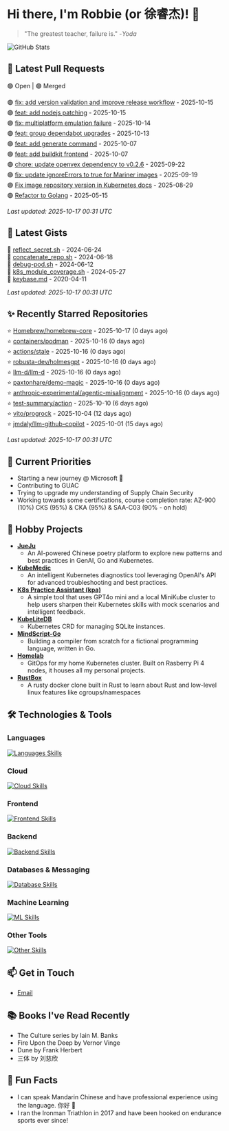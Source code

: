 # Hi there, I'm Robbie (or 徐睿杰)! 👋

> "The greatest teacher, failure is." -_Yoda_

![GitHub Stats](https://github-readme-stats.vercel.app/api?username=robert-cronin&show_icons=true&theme=radical)

<!-- START_SECTION:prs -->
## 🔄 Latest Pull Requests

🟢 Open | 🟣 Merged

🟣 [fix: add version validation and improve release workflow](https://github.com/project-copacetic/copacetic/pull/1346) - 2025-10-15<br>
🟣 [feat: add nodejs patching](https://github.com/project-copacetic/copacetic/pull/1090) - 2025-10-15<br>
🟣 [fix: multiplatform emulation failure](https://github.com/project-copacetic/copacetic/pull/1279) - 2025-10-14<br>
🟣 [feat: group dependabot upgrades](https://github.com/project-copacetic/copacetic/pull/1335) - 2025-10-13<br>
🟣 [feat: add generate command](https://github.com/project-copacetic/copacetic/pull/1212) - 2025-10-07<br>
🟢 [feat: add buildkit frontend](https://github.com/project-copacetic/copacetic/pull/1221) - 2025-10-07<br>
🟣 [chore: update openvex dependency to v0.2.6](https://github.com/project-copacetic/copacetic/pull/1308) - 2025-09-22<br>
🟣 [fix: update ignoreErrors to true for Mariner images](https://github.com/project-copacetic/copacetic/pull/1304) - 2025-09-19<br>
🟣 [Fix image repository version in Kubernetes docs](https://github.com/kaito-project/aikit/pull/627) - 2025-08-29<br>
🟢 [Refactor to Golang](https://github.com/sozercan/guac-ai-mole/pull/12) - 2025-05-15<br>

*Last updated: 2025-10-17 00:31 UTC*<!-- END_SECTION:prs -->

<!-- START_SECTION:gists -->
## 📜 Latest Gists

📜 [reflect_secret.sh](https://gist.github.com/robert-cronin/c4df6777ba61bacd45a4bd67b5ea5b34) - 2024-06-24<br>
📜 [concatenate_repo.sh](https://gist.github.com/robert-cronin/02215e61893d6616fc0d269e829b50ed) - 2024-06-18<br>
📜 [debug-pod.sh](https://gist.github.com/robert-cronin/0a76a112fe444bccd50cb7ac56e8b1b5) - 2024-06-12<br>
📜 [k8s_module_coverage.sh](https://gist.github.com/robert-cronin/150e3044b916ebe597478b1294f97da8) - 2024-05-27<br>
📜 [keybase.md](https://gist.github.com/robert-cronin/a8474252ac7483f7c1de43dd8a7308e3) - 2020-04-11<br>

*Last updated: 2025-10-17 00:31 UTC*<!-- END_SECTION:gists -->

<!-- START_SECTION:starred -->
## ✨ Recently Starred Repositories

⭐ [Homebrew/homebrew-core](https://github.com/Homebrew/homebrew-core) - 2025-10-17 (0 days ago)<br>
⭐ [containers/podman](https://github.com/containers/podman) - 2025-10-16 (0 days ago)<br>
⭐ [actions/stale](https://github.com/actions/stale) - 2025-10-16 (0 days ago)<br>
⭐ [robusta-dev/holmesgpt](https://github.com/robusta-dev/holmesgpt) - 2025-10-16 (0 days ago)<br>
⭐ [llm-d/llm-d](https://github.com/llm-d/llm-d) - 2025-10-16 (0 days ago)<br>
⭐ [paxtonhare/demo-magic](https://github.com/paxtonhare/demo-magic) - 2025-10-16 (0 days ago)<br>
⭐ [anthropic-experimental/agentic-misalignment](https://github.com/anthropic-experimental/agentic-misalignment) - 2025-10-16 (0 days ago)<br>
⭐ [test-summary/action](https://github.com/test-summary/action) - 2025-10-10 (6 days ago)<br>
⭐ [vito/progrock](https://github.com/vito/progrock) - 2025-10-04 (12 days ago)<br>
⭐ [jmdaly/llm-github-copilot](https://github.com/jmdaly/llm-github-copilot) - 2025-10-01 (15 days ago)<br>

*Last updated: 2025-10-17 00:31 UTC*<!-- END_SECTION:starred -->

## 🔭 Current Priorities

- Starting a new journey @ Microsoft 🚀
- Contributing to GUAC
- Trying to upgrade my understanding of Supply Chain Security
- Working towards some certifications, course completion rate: AZ-900 (10%) CKS (95%) & CKA (95%) & SAA-C03 (90% - on hold)

## 🚀 Hobby Projects

- [**JueJu**](https://github.com/robert-cronin/jueju)
  - An AI-powered Chinese poetry platform to explore new patterns and best practices in GenAI, Go and Kubernetes.
- [**KubeMedic**](https://github.com/robert-cronin/kubemedic)
  - An intelligent Kubernetes diagnostics tool leveraging OpenAI's API for advanced troubleshooting and best practices.
- [**K8s Practice Assistant (kpa)**](https://github.com/robert-cronin/kpa)
  - A simple tool that uses GPT4o mini and a local MiniKube cluster to help users sharpen their Kubernetes skills with mock scenarios and intelligent feedback.
- [**KubeLiteDB**](https://github.com/robert-cronin/KubeLiteDB)
  - Kubernetes CRD for managing SQLite instances.
- [**MindScript-Go**](https://github.com/robert-cronin/mindscript-go)
  - Building a compiler from scratch for a fictional programming language, written in Go.
- [**Homelab**](https://github.com/robert-cronin/homelab)
  - GitOps for my home Kubernetes cluster. Built on Rasberry Pi 4 nodes, it houses all my personal projects.
- [**RustBox**](https://github.com/robert-cronin/rust-box)
  - A rusty docker clone built in Rust to learn about Rust and low-level linux features like cgroups/namespaces

## 🛠️ Technologies & Tools

### Languages

[![Languages Skills](https://skillicons.dev/icons?i=go,typescript,python,bash)](https://skillicons.dev)

### Cloud

[![Cloud Skills](https://skillicons.dev/icons?i=kubernetes,aws,linux,terraform,githubactions,jenkins)](https://skillicons.dev)

### Frontend

[![Frontend Skills](https://skillicons.dev/icons?i=mui,react,redux,figma,styledcomponents,nextjs,vite,css,html,ts)](https://skillicons.dev)

### Backend

[![Backend Skills](https://skillicons.dev/icons?i=nodejs,fastapi,express,postgres,python)](https://skillicons.dev)

### Databases & Messaging

[![Database Skills](https://skillicons.dev/icons?i=mongodb,postgresql,mysql,redis,rabbitmq,kafka)](https://skillicons.dev)

### Machine Learning

[![ML Skills](https://skillicons.dev/icons?i=tensorflow,elasticsearch,pytorch,opencv)](https://skillicons.dev)

### Other Tools

[![Other Skills](https://skillicons.dev/icons?i=vscode,git,docker,jest,cypress,grafana,prometheus,bash)](https://skillicons.dev)

## 📫 Get in Touch

- [Email](mailto:robert.cronin@uqconnect.edu.au)

## 📚 Books I've Read Recently

- The Culture series by Iain M. Banks
- Fire Upon the Deep by Vernor Vinge
- Dune by Frank Herbert
- 三体 by 刘慈欣

## 🌟 Fun Facts

- I can speak Mandarin Chinese and have professional experience using the language. 你好 👋
- I ran the Ironman Triathlon in 2017 and have been hooked on endurance sports ever since!
